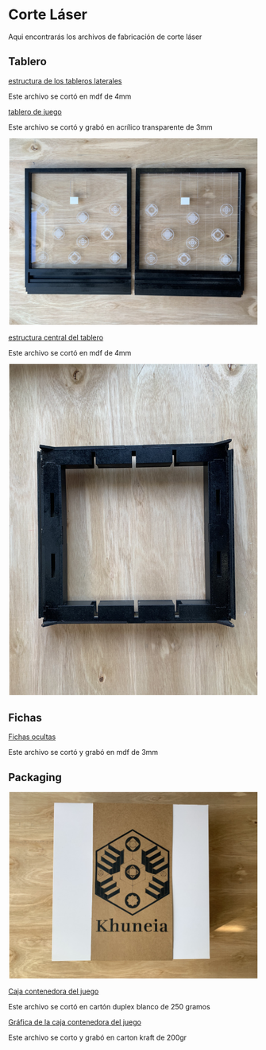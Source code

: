 # Corte Láser

Aqui encontrarás los archivos de fabricación de corte láser


## Tablero


[estructura de los tableros laterales](archivos_dwg/baseperforada.dwg)

Este archivo se cortó en mdf de 4mm


[tablero de juego](tablero-fichas/tablero%20khuneia.ai)

Este archivo se cortó y grabó en acrílico transparente de 3mm


 <div>
<p style = 'text-align:center;'>
<img src="imagenes/4.jpg" 
width="500px">
</p>
</div>

[estructura central del tablero](archivos_dwg/basesuperior.dwg)

Este archivo se cortó en mdf de 4mm


 <div>
<p style = 'text-align:center;'>
<img src="imagenes/3.jpg" 
width="500px">
</p>
</div>


## Fichas

[Fichas ocultas](tablero-fichas/fichas.ai)

Este archivo se cortó y grabó en mdf de 3mm

## Packaging

 <div>
<p style = 'text-align:center;'>
<img src="imagenes/1.jpg" 
width="500px">
</p>
</div>

[Caja contenedora del juego](archivos_dxf/baseperforada.dxf)

Este archivo se cortó en cartón duplex blanco de 250 gramos

[Gráfica de la caja contenedora del juego](packaging/diseno-exterior-caja.ai)

Este archivo se corto y grabó en carton kraft de 200gr